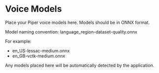 # Voice Models

Place your Piper voice models here. Models should be in ONNX format.

Model naming convention: language_region-dataset-quality.onnx

For example:
- en_US-lessac-medium.onnx
- en_GB-vctk-medium.onnx

Any models placed here will be automatically detected by the application.
